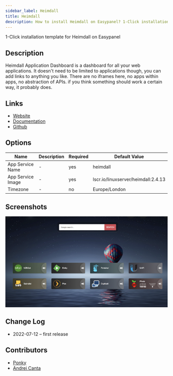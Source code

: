 ```yaml
---
sidebar_label: Heimdall
title: Heimdall
description: How to install Heimdall on Easypanel? 1-Click installation template for Heimdall on Easypanel
---
```


<!-- generated -->

1-Click installation template for Heimdall on Easypanel

## Description

Heimdall Application Dashboard is a dashboard for all your web applications. It doesn't need to be limited to applications though, you can add links to anything you like. There are no iframes here, no apps within apps, no abstraction of APIs. if you think something should work a certain way, it probably does.

## Links

- [Website](https://heimdall.site/)
- [Documentation](https://heimdall.site/)
- [Github](https://github.com/linuxserver/Heimdall)

## Options

Name | Description | Required | Default Value
-|-|-|-
App Service Name | - | yes | heimdall
App Service Image | - | yes | lscr.io/linuxserver/heimdall:2.4.13
Timezone | - | no | Europe/London

## Screenshots

![Heimdall Screenshot](./assets/screenshot.png)

## Change Log

- 2022-07-12 – first release

## Contributors

- [Ponky](https://github.com/Ponkhy)
- [Andrei Canta](https://github.com/deiucanta)
